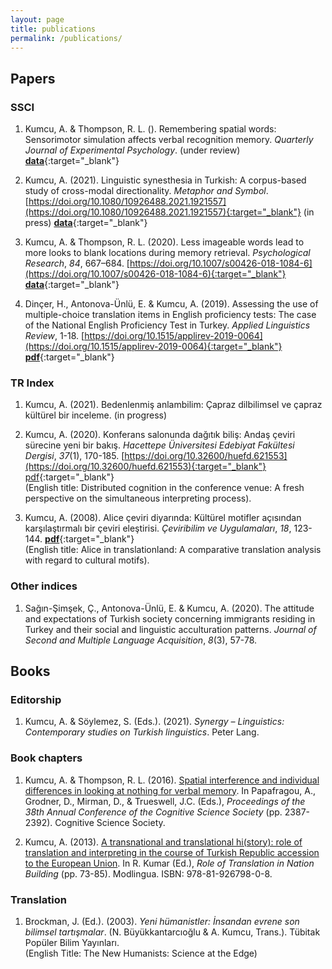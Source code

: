 ```yaml
---
layout: page
title: publications
permalink: /publications/
---
```


## Papers

### SSCI
1. Kumcu, A. & Thompson, R. L. (). Remembering spatial words: Sensorimotor simulation affects verbal recognition memory. *Quarterly Journal of Experimental Psychology*. (under review) [**data**](http://example.com/){:target="_blank"}

3. Kumcu, A. (2021). Linguistic synesthesia in Turkish: A corpus-based study of cross-modal directionality. *Metaphor and Symbol*. [https://doi.org/10.1080/10926488.2021.1921557](https://doi.org/10.1080/10926488.2021.1921557){:target="_blank"} (in press) [**data**](https://osf.io/2unvy/){:target="_blank"}

3. Kumcu, A. & Thompson, R. L. (2020). Less imageable words lead to more looks to blank locations during memory retrieval. *Psychological Research*, *84*, 667–684. [https://doi.org/10.1007/s00426-018-1084-6](https://doi.org/10.1007/s00426-018-1084-6){:target="_blank"} [**data**](http://example.com/){:target="_blank"}

4. Dinçer, H., Antonova-Ünlü, E. & Kumcu, A. (2019). Assessing the use of multiple-choice translation items in English proficiency tests: The case of the National English Proficiency Test in Turkey. *Applied Linguistics Review*, 1-18. [https://doi.org/10.1515/applirev-2019-0064](https://doi.org/10.1515/applirev-2019-0064){:target="_blank"} [**pdf**](http://example.com/){:target="_blank"}

### TR Index
1. Kumcu, A. (2021). Bedenlenmiş anlambilim: Çapraz dilbilimsel ve çapraz kültürel bir inceleme. (in progress)

2. Kumcu, A. (2020). Konferans salonunda dağıtık biliş: Andaş çeviri sürecine yeni bir bakış. *Hacettepe Üniversitesi Edebiyat Fakültesi Dergisi*, *37*(1), 170-185. [https://doi.org/10.32600/huefd.621553](https://doi.org/10.32600/huefd.621553){:target="_blank"} [pdf](http://example.com/){:target="_blank"}   
(English title: Distributed cognition in the conference venue: A fresh perspective on the simultaneous interpreting process).

3. Kumcu, A. (2008). Alice çeviri diyarında: Kültürel motifler açısından karşılaştırmalı bir çeviri eleştirisi. *Çeviribilim ve Uygulamaları*, *18*, 123-144. [**pdf**](http://example.com/){:target="_blank"}  
(English title: Alice in translationland: A comparative translation analysis with regard to cultural motifs). 

### Other indices
1. Sağın-Şimşek, Ç., Antonova-Ünlü, E. & Kumcu, A. (2020). The attitude and expectations of Turkish society concerning immigrants residing in Turkey and their social and linguistic acculturation patterns. *Journal of Second and Multiple Language Acquisition*, *8*(3), 57-78.

## Books

### Editorship
1. Kumcu, A. & Söylemez, S. (Eds.). (2021). *Synergy – Linguistics: Contemporary studies on Turkish linguistics*. Peter Lang.

### Book chapters
1. Kumcu, A. & Thompson, R. L. (2016). <a href="https://mindmodeling.org/cogsci2016/papers/0413/index.html" target="_blank">Spatial interference and individual differences in looking at nothing for verbal memory</a>. In Papafragou, A., Grodner, D., Mirman, D., & Trueswell, J.C. (Eds.), <i>Proceedings of the 38th Annual Conference of the Cognitive Science Society</i> (pp. 2387-2392). Cognitive Science Society.

2. Kumcu, A. (2013). <a href="alperkumcu.github.io/pdfs/A transnational and translational history.pdf" target="_blank">A transnational and translational hi(story): role of translation and interpreting in the course of Turkish Republic accession to the European Union</a>. In R. Kumar (Ed.), <i>Role of Translation in Nation Building</i> (pp. 73-85). Modlingua. ISBN: 978-81-926798-0-8.

### Translation
1. Brockman, J. (Ed.). (2003). *Yeni hümanistler: İnsandan evrene son bilimsel tartışmalar*. (N. Büyükkantarcıoğlu & A. Kumcu, Trans.). Tübitak Popüler Bilim Yayınları.  
(English Title: The New Humanists: Science at the Edge)
